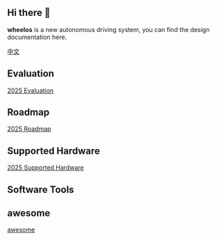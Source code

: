 ## Hi there 👋

**wheelos** is a new autonomous driving system, you can find the design documentation here.

[中文](https://cx8sal2qit.feishu.cn/wiki/YOSmwe8qZiui6IkxIQScz7SMnzJ?from=from_copylink)

<!--

**Here are some ideas to get you started:**

🙋‍♀️ A short introduction - what is your organization all about?
🌈 Contribution guidelines - how can the community get involved?
👩‍💻 Useful resources - where can the community find your docs? Is there anything else the community should know?
🍿 Fun facts - what does your team eat for breakfast?
🧙 Remember, you can do mighty things with the power of [Markdown](https://docs.github.com/github/writing-on-github/getting-started-with-writing-and-formatting-on-github/basic-writing-and-formatting-syntax)
-->

##  Evaluation
[2025 Evaluation](https://github.com/Desting-lly/.github/blob/main/profile/Evaluation.md)

## Roadmap

[2025 Roadmap](https://github.com/wheelos/wheelos.github.io/blob/main/roadmap/2025.md)

## Supported Hardware
[2025 Supported Hardware](https://github.com/Desting-lly/.github/blob/main/profile/HardWare.md)


##  Software Tools




##  awesome

[awesome](https://github.com/luanshiyinyang/awesome-multiple-object-tracking)

